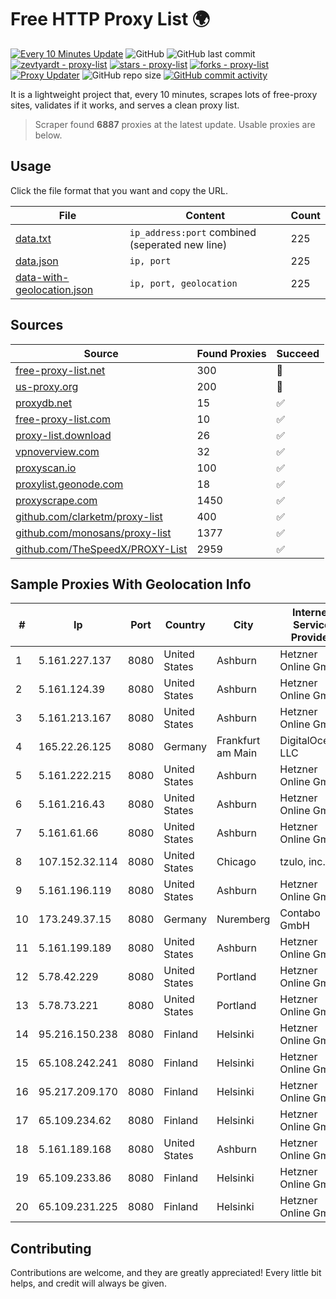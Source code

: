 
# Free HTTP Proxy List 🌍

[![Every 10 Minutes Update](https://github.com/mertguvencli/http-proxy-list/actions/workflows/main.yml/badge.svg?branch=main)](https://github.com/mertguvencli/http-proxy-list/actions/workflows/main.yml)
![GitHub](https://img.shields.io/github/license/mertguvencli/http-proxy-list)
![GitHub last commit](https://img.shields.io/github/last-commit/mertguvencli/http-proxy-list)
[![zevtyardt - proxy-list](https://img.shields.io/static/v1?label=zevtyardt&message=proxy-list&color=blue&logo=github)](https://github.com/zevtyardt/proxy-list "Go to GitHub repo")
[![stars - proxy-list](https://img.shields.io/github/stars/zevtyardt/proxy-list?style=social)](https://github.com/zevtyardt/proxy-list)
[![forks - proxy-list](https://img.shields.io/github/forks/zevtyardt/proxy-list?style=social)](https://github.com/zevtyardt/proxy-list)
[![Proxy Updater](https://github.com/zevtyardt/proxy-list/workflows/Proxy%20Updater/badge.svg)](https://github.com/zevtyardt/proxy-list/actions?query=workflow:"Proxy+Updater")
![GitHub repo size](https://img.shields.io/github/repo-size/zevtyardt/proxy-list)
[![GitHub commit activity](https://img.shields.io/github/commit-activity/m/zevtyardt/proxy-list?logo=commits)](https://github.com/zevtyardt/proxy-list/commits/main)

It is a lightweight project that, every 10 minutes, scrapes lots of free-proxy sites, validates if it works, and serves a clean proxy list.

> Scraper found **6887** proxies at the latest update. Usable proxies are below.

## Usage

Click the file format that you want and copy the URL.

|File|Content|Count|
|----|-------|-----|
|[data.txt](https://raw.githubusercontent.com/mertguvencli/http-proxy-list/main/proxy-list/data.txt)|`ip_address:port` combined (seperated new line)|225|
|[data.json](https://raw.githubusercontent.com/mertguvencli/http-proxy-list/main/proxy-list/data.json)|`ip, port`|225|
|[data-with-geolocation.json](https://raw.githubusercontent.com/mertguvencli/http-proxy-list/main/proxy-list/data-with-geolocation.json)|`ip, port, geolocation`|225|

## Sources

|Source|Found Proxies|Succeed|
|------|-------------|-------|
|[free-proxy-list.net](https://free-proxy-list.net)|300|🚫|
|[us-proxy.org](https://www.us-proxy.org)|200|🚫|
|[proxydb.net](http://proxydb.net)|15|✅|
|[free-proxy-list.com](https://free-proxy-list.com/?page=&port=&type%5B%5D=http&type%5B%5D=https&up_time=0&search=Search)|10|✅|
|[proxy-list.download](https://www.proxy-list.download/HTTP)|26|✅|
|[vpnoverview.com](https://vpnoverview.com/privacy/anonymous-browsing/free-proxy-servers)|32|✅|
|[proxyscan.io](https://www.proxyscan.io)|100|✅|
|[proxylist.geonode.com](https://proxylist.geonode.com/api/proxy-list?limit=300&page=1&sort_by=lastChecked&sort_type=desc&protocols=http,https)|18|✅|
|[proxyscrape.com](https://api.proxyscrape.com/v2/?request=displayproxies&protocol=http&timeout=10000&country=all&ssl=all&anonymity=all)|1450|✅|
|[github.com/clarketm/proxy-list](https://raw.githubusercontent.com/clarketm/proxy-list/master/proxy-list-raw.txt)|400|✅|
|[github.com/monosans/proxy-list](https://raw.githubusercontent.com/monosans/proxy-list/main/proxies/http.txt)|1377|✅|
|[github.com/TheSpeedX/PROXY-List](https://raw.githubusercontent.com/TheSpeedX/PROXY-List/master/http.txt)|2959|✅|


## Sample Proxies With Geolocation Info

|#|Ip|Port|Country|City|Internet Service Provider|
|-|--|----|-------|----|-------------------------|
|1|5.161.227.137|8080|United States|Ashburn|Hetzner Online GmbH|
|2|5.161.124.39|8080|United States|Ashburn|Hetzner Online GmbH|
|3|5.161.213.167|8080|United States|Ashburn|Hetzner Online GmbH|
|4|165.22.26.125|8080|Germany|Frankfurt am Main|DigitalOcean, LLC|
|5|5.161.222.215|8080|United States|Ashburn|Hetzner Online GmbH|
|6|5.161.216.43|8080|United States|Ashburn|Hetzner Online GmbH|
|7|5.161.61.66|8080|United States|Ashburn|Hetzner Online GmbH|
|8|107.152.32.114|8080|United States|Chicago|tzulo, inc.|
|9|5.161.196.119|8080|United States|Ashburn|Hetzner Online GmbH|
|10|173.249.37.15|8080|Germany|Nuremberg|Contabo GmbH|
|11|5.161.199.189|8080|United States|Ashburn|Hetzner Online GmbH|
|12|5.78.42.229|8080|United States|Portland|Hetzner Online GmbH|
|13|5.78.73.221|8080|United States|Portland|Hetzner Online GmbH|
|14|95.216.150.238|8080|Finland|Helsinki|Hetzner Online GmbH|
|15|65.108.242.241|8080|Finland|Helsinki|Hetzner Online GmbH|
|16|95.217.209.170|8080|Finland|Helsinki|Hetzner Online GmbH|
|17|65.109.234.62|8080|Finland|Helsinki|Hetzner Online GmbH|
|18|5.161.189.168|8080|United States|Ashburn|Hetzner Online GmbH|
|19|65.109.233.86|8080|Finland|Helsinki|Hetzner Online GmbH|
|20|65.109.231.225|8080|Finland|Helsinki|Hetzner Online GmbH|



## Contributing

Contributions are welcome, and they are greatly appreciated! Every
little bit helps, and credit will always be given.


